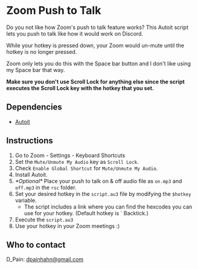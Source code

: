 # Zoom Push to Talk
Do you not like how Zoom's push to talk feature works?
This Autoit script lets you push to talk like how it would work on Discord.

While your hotkey is pressed down, your Zoom would un-mute until the hotkey is no longer pressed.

Zoom only lets you do this with the Space bar button and I don't like using my Space bar that way.

**Make sure you don't use Scroll Lock for anything else since the script executes the Scroll Lock key with the hotkey that you set.**

## Dependencies
* [Autoit](https://www.autoitscript.com/site/autoit/downloads/)

## Instructions
1. Go to Zoom - Settings - Keyboard Shortcuts
2. Set the `Mute/Unmute My Audio` key as `Scroll Lock`.
3. Check `Enable Global Shortcut` for `Mute/Unmute My Audio`.
4. Install Autoit.
5. _\*Optional*_ Place your push to talk on & off audio file as `on.mp3` and `off.mp3` in the `rsc` folder.
6. Set your desired hotkey in the `script.au3` file by modifying the `$hotkey` variable.
   * The script includes a link where you can find the hexcodes you can use for your hotkey. (Default hotkey is ` Backtick.)
7. Execute the `script.au3`
8. Use your hotkey in your Zoom meetings :)

## Who to contact
D_Pain: dpainhahn@gmail.com